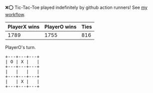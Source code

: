 :x::o: Tic-Tac-Toe played indefinitely by github action runners! See [my workflow](.github/workflows/play.yaml).

|PlayerX wins|PlayerO wins|Ties|
|-|-|-|
|1789|1755|816|

PlayerO's turn.

<pre>
+---+---+---+
| O | X |   |
+---+---+---+
|   |   |   |
+---+---+---+
|   | X |   |
+---+---+---+
</pre>